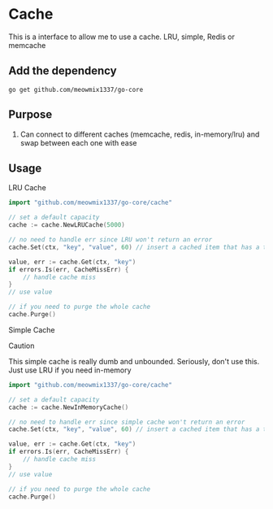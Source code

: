 # Cache
This is a interface to allow me to use a cache. LRU, simple, Redis or memcache

## Add the dependency
```
go get github.com/meowmix1337/go-core
```

## Purpose
1. Can connect to different caches (memcache, redis, in-memory/lru) and swap between each one with ease

## Usage
LRU Cache
```go
import "github.com/meowmix1337/go-core/cache"

// set a default capacity
cache := cache.NewLRUCache(5000)

// no need to handle err since LRU won't return an error
cache.Set(ctx, "key", "value", 60) // insert a cached item that has a time to live of 60 seconds

value, err := cache.Get(ctx, "key")
if errors.Is(err, CacheMissErr) {
    // handle cache miss
}
// use value

// if you need to purge the whole cache
cache.Purge()
```

Simple Cache
> [!CAUTION]
> This simple cache is really dumb and unbounded. Seriously, don't use this. Just use LRU if you need in-memory
```go
import "github.com/meowmix1337/go-core/cache"

// set a default capacity
cache := cache.NewInMemoryCache()

// no need to handle err since simple cache won't return an error
cache.Set(ctx, "key", "value", 60) // insert a cached item that has a time to live of 60 seconds

value, err := cache.Get(ctx, "key")
if errors.Is(err, CacheMissErr) {
    // handle cache miss
}
// use value

// if you need to purge the whole cache
cache.Purge()
```